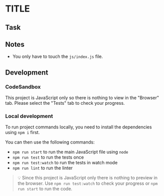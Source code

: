 # TITLE

<!--

Describe the exercise in a few sentences. E.g.:

Objects are everywhere. Let's become confident handling them!

-->

## Task

<!--

Explaining the task in detail. E.g.:

In this exercise, you will encounter the following tasks:

- assign or add a variable to a value of an object,
- the variable itself is an object and you need to adjust it.

Please switch to the [index.js](index.js) file to start the exercises. You will find the exact tasks there.

-->

## Notes

- You only have to touch the `js/index.js` file.

## Development

### CodeSandbox

This project is JavaScript only so there is nothing to view in the "Browser" tab. Please select the "Tests" tab to check your progress.

### Local development

To run project commands locally, you need to install the dependencies using `npm i` first.

You can then use the following commands:

- `npm run start` to run the main JavaScript file using `node`
- `npm run test` to run the tests once
- `npm run test:watch` to run the tests in watch mode
- `npm run lint` to run the linter

> 💡 Since this project is JavaScript only there is nothing to preview in the browser. Use `npm run test:watch` to check your progress or `npm run start` to run the code.
